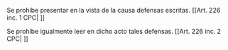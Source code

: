 Se prohíbe presentar en la vista de la causa defensas escritas. [[Art. 226 inc. 1 CPC| ]]

Se prohíbe igualmente leer en dicho acto tales defensas. [[Art. 226 inc. 2 CPC| ]]